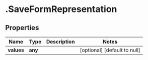 # .SaveFormRepresentation

## Properties
Name | Type | Description | Notes
------------ | ------------- | ------------- | -------------
**values** | **any** |  | [optional] [default to null]


